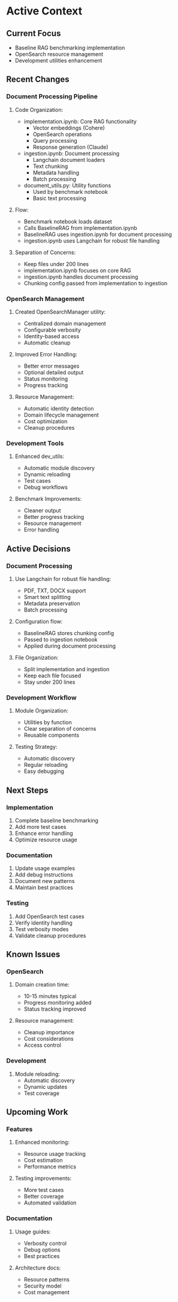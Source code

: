 # Active Context

## Current Focus
- Baseline RAG benchmarking implementation
- OpenSearch resource management
- Development utilities enhancement

## Recent Changes

### Document Processing Pipeline
1. Code Organization:
   - implementation.ipynb: Core RAG functionality
     - Vector embeddings (Cohere)
     - OpenSearch operations
     - Query processing
     - Response generation (Claude)
   - ingestion.ipynb: Document processing
     - Langchain document loaders
     - Text chunking
     - Metadata handling
     - Batch processing
   - document_utils.py: Utility functions
     - Used by benchmark notebook
     - Basic text processing

2. Flow:
   - Benchmark notebook loads dataset
   - Calls BaselineRAG from implementation.ipynb
   - BaselineRAG uses ingestion.ipynb for document processing
   - ingestion.ipynb uses Langchain for robust file handling

3. Separation of Concerns:
   - Keep files under 200 lines
   - implementation.ipynb focuses on core RAG
   - ingestion.ipynb handles document processing
   - Chunking config passed from implementation to ingestion

### OpenSearch Management
1. Created OpenSearchManager utility:
   - Centralized domain management
   - Configurable verbosity
   - Identity-based access
   - Automatic cleanup

2. Improved Error Handling:
   - Better error messages
   - Optional detailed output
   - Status monitoring
   - Progress tracking

3. Resource Management:
   - Automatic identity detection
   - Domain lifecycle management
   - Cost optimization
   - Cleanup procedures

### Development Tools
1. Enhanced dev_utils:
   - Automatic module discovery
   - Dynamic reloading
   - Test cases
   - Debug workflows

2. Benchmark Improvements:
   - Cleaner output
   - Better progress tracking
   - Resource management
   - Error handling

## Active Decisions

### Document Processing
1. Use Langchain for robust file handling:
   - PDF, TXT, DOCX support
   - Smart text splitting
   - Metadata preservation
   - Batch processing

2. Configuration flow:
   - BaselineRAG stores chunking config
   - Passed to ingestion notebook
   - Applied during document processing

3. File Organization:
   - Split implementation and ingestion
   - Keep each file focused
   - Stay under 200 lines

### Development Workflow
1. Module Organization:
   - Utilities by function
   - Clear separation of concerns
   - Reusable components

2. Testing Strategy:
   - Automatic discovery
   - Regular reloading
   - Easy debugging

## Next Steps

### Implementation
1. Complete baseline benchmarking
2. Add more test cases
3. Enhance error handling
4. Optimize resource usage

### Documentation
1. Update usage examples
2. Add debug instructions
3. Document new patterns
4. Maintain best practices

### Testing
1. Add OpenSearch test cases
2. Verify identity handling
3. Test verbosity modes
4. Validate cleanup procedures

## Known Issues

### OpenSearch
1. Domain creation time:
   - 10-15 minutes typical
   - Progress monitoring added
   - Status tracking improved

2. Resource management:
   - Cleanup importance
   - Cost considerations
   - Access control

### Development
1. Module reloading:
   - Automatic discovery
   - Dynamic updates
   - Test coverage

## Upcoming Work

### Features
1. Enhanced monitoring:
   - Resource usage tracking
   - Cost estimation
   - Performance metrics

2. Testing improvements:
   - More test cases
   - Better coverage
   - Automated validation

### Documentation
1. Usage guides:
   - Verbosity control
   - Debug options
   - Best practices

2. Architecture docs:
   - Resource patterns
   - Security model
   - Cost management

